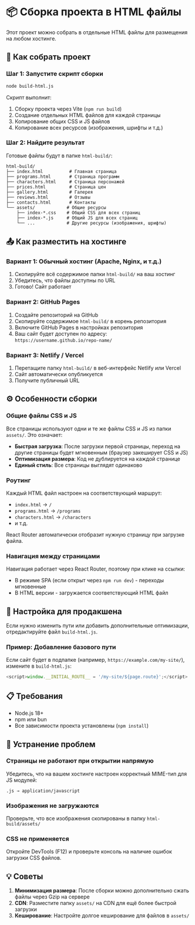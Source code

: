 # 📦 Сборка проекта в HTML файлы

Этот проект можно собрать в отдельные HTML файлы для размещения на любом хостинге.

## 🚀 Как собрать проект

### Шаг 1: Запустите скрипт сборки

```bash
node build-html.js
```

Скрипт выполнит:
1. Сборку проекта через Vite (`npm run build`)
2. Создание отдельных HTML файлов для каждой страницы
3. Копирование общих CSS и JS файлов
4. Копирование всех ресурсов (изображения, шрифты и т.д.)

### Шаг 2: Найдите результат

Готовые файлы будут в папке `html-build/`:

```
html-build/
├── index.html          # Главная страница
├── programs.html       # Страница программ
├── characters.html     # Страница персонажей
├── prices.html         # Страница цен
├── gallery.html        # Галерея
├── reviews.html        # Отзывы
├── contacts.html       # Контакты
└── assets/            # Общие ресурсы
    ├── index-*.css    # Общий CSS для всех страниц
    ├── index-*.js     # Общий JS для всех страниц
    └── ...            # Другие ресурсы (изображения, шрифты)
```

## 📤 Как разместить на хостинге

### Вариант 1: Обычный хостинг (Apache, Nginx, и т.д.)

1. Скопируйте всё содержимое папки `html-build/` на ваш хостинг
2. Убедитесь, что файлы доступны по URL
3. Готово! Сайт работает

### Вариант 2: GitHub Pages

1. Создайте репозиторий на GitHub
2. Скопируйте содержимое `html-build/` в корень репозитория
3. Включите GitHub Pages в настройках репозитория
4. Ваш сайт будет доступен по адресу: `https://username.github.io/repo-name/`

### Вариант 3: Netlify / Vercel

1. Перетащите папку `html-build/` в веб-интерфейс Netlify или Vercel
2. Сайт автоматически опубликуется
3. Получите публичный URL

## ⚙️ Особенности сборки

### Общие файлы CSS и JS

Все страницы используют одни и те же файлы CSS и JS из папки `assets/`. Это означает:

- **Быстрая загрузка**: После загрузки первой страницы, переход на другие страницы будет мгновенным (браузер закеширует CSS и JS)
- **Оптимизация размера**: Код не дублируется на каждой странице
- **Единый стиль**: Все страницы выглядят одинаково

### Роутинг

Каждый HTML файл настроен на соответствующий маршрут:
- `index.html` → `/`
- `programs.html` → `/programs`
- `characters.html` → `/characters`
- и т.д.

React Router автоматически отобразит нужную страницу при загрузке файла.

### Навигация между страницами

Навигация работает через React Router, поэтому при клике на ссылки:
- В режиме SPA (если открыт через `npm run dev`) - переходы мгновенные
- В HTML версии - загружается соответствующий HTML файл

## 🔧 Настройка для продакшена

Если нужно изменить пути или добавить дополнительные оптимизации, отредактируйте файл `build-html.js`.

### Пример: Добавление базового пути

Если сайт будет в подпапке (например, `https://example.com/my-site/`), измените в `build-html.js`:

```javascript
<script>window.__INITIAL_ROUTE__ = '/my-site/${page.route}';</script>
```

## 📋 Требования

- Node.js 18+
- npm или bun
- Все зависимости проекта установлены (`npm install`)

## 🐛 Устранение проблем

### Страницы не работают при открытии напрямую

Убедитесь, что на вашем хостинге настроен корректный MIME-тип для JS модулей:
```
.js → application/javascript
```

### Изображения не загружаются

Проверьте, что все изображения скопированы в папку `html-build/assets/`

### CSS не применяется

Откройте DevTools (F12) и проверьте консоль на наличие ошибок загрузки CSS файлов.

## 💡 Советы

1. **Минимизация размера**: После сборки можно дополнительно сжать файлы через Gzip на сервере
2. **CDN**: Разместите папку `assets/` на CDN для ещё более быстрой загрузки
3. **Кеширование**: Настройте долгое кеширование для файлов в `assets/`
